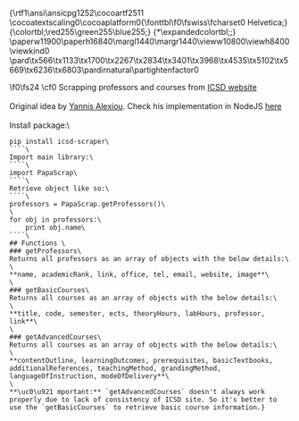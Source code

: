 {\rtf1\ansi\ansicpg1252\cocoartf2511
\cocoatextscaling0\cocoaplatform0{\fonttbl\f0\fswiss\fcharset0 Helvetica;}
{\colortbl;\red255\green255\blue255;}
{\*\expandedcolortbl;;}
\paperw11900\paperh16840\margl1440\margr1440\vieww10800\viewh8400\viewkind0
\pard\tx566\tx1133\tx1700\tx2267\tx2834\tx3401\tx3968\tx4535\tx5102\tx5669\tx6236\tx6803\pardirnatural\partightenfactor0

\f0\fs24 \cf0 Scrapping professors and courses from [ICSD website](http://www.icsd.aegean.gr/icsd/)\
\
Original idea by [Yannis Alexiou](https://github.com/yannisalexiou). Check his implementation in NodeJS [here](https://www.npmjs.com/package/icsd-scraper)\
\
Install package:\
````\
pip install icsd-scraper\
````\
Import main library:\
````\
import PapaScrap\
````\
Retrieve object like so:\
````\
professors = PapaScrap.getProfessors()\
\
for obj in professors:\
    print obj.name\
````\
## Functions \
### getProfessors\
Returns all professors as an array of objects with the below details:\
\
**name, academicRank, link, office, tel, email, website, image**\
\
### getBasicCourses\
Returns all courses as an array of objects with the below details:\
\
**title, code, semester, ects, theoryHours, labHours, professor, link**\
\
### getAdvancedCourses\
Returns all courses as an array of objects with the below details:\
\
**contentOutline, learningOutcomes, prerequisites, basicTextbooks, additionalReferences, teachingMethod, grandingMethod, languageOfInstruction, modeOfDelivery**\
\
**\uc0\u921 mportant:** `getAdvancedCourses` doesn't always work properly due to lack of consistency of ICSD site. So it's better to use the `getBasicCourses` to retrieve basic course information.}
